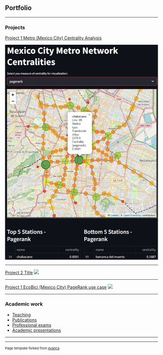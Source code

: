## Portfolio

---

### Projects 

[Project 1 Metro (Mexico City) Centrality Analysis](/metro_page)

<!--<img src="images/example_metro_map.jpg?raw=true" width="450" height="600" onclick="/metro_page"/> -->
[![Texto alternativo](images/example_metro_map.jpg)](/metro_page)

---
[Project 2 Title](/pdf/sample_presentation.pdf)
<img src="images/dummy_thumbnail.jpg?raw=true"/>

---
[Project 1 EcoBici (Mexico City) PageRank use case](/page3)
<img src="images/dummy_thumbnail.jpg?raw=true"/>

---

### Academic work

- [Teaching](http://example.com/)
- [Publications](http://example.com/)
- [Professional exams](http://example.com/)
- [Academic presentations](http://example.com/)

---




---
<p style="font-size:11px">Page template forked from <a href="https://github.com/evanca/quick-portfolio">evanca</a></p>
<!-- Remove above link if you don't want to attibute -->
